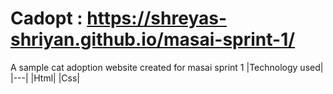 # Cadopt : https://shreyas-shriyan.github.io/masai-sprint-1/
A sample cat adoption website created for masai sprint 1
|Technology used|
|---|
|Html|
|Css|
